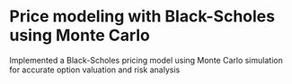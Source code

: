 # Price modeling with Black-Scholes using Monte Carlo
Implemented a Black-Scholes pricing model using Monte Carlo simulation for accurate option valuation and risk analysis
